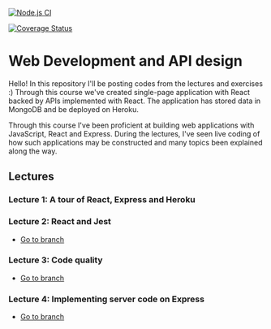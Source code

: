 [![Node.js CI](https://github.com/jessicafuung/webutvikling-api-design/actions/workflows/node.js.yml/badge.svg?branch=master)](https://github.com/jessicafuung/webutvikling-api-design/actions/workflows/node.js.yml)

[![Coverage Status](https://coveralls.io/repos/github/jessicafuung/webutvikling-api-design/badge.svg?branch=master)](https://coveralls.io/github/jessicafuung/webutvikling-api-design?branch=master)

# Web Development and API design
Hello! In this repository I'll be posting codes from the lectures and exercises :)
Through this course we've created single-page application with React backed by APIs implemented with React. The application has stored data in MongoDB and be deployed on Heroku.

Through this course I've been proficient at building web applications with JavaScript, React and Express. During the lectures, I've seen live coding of how such applications may be constructed and many topics been explained along the way.

## Lectures

### Lecture 1: A tour of React, Express and Heroku

### Lecture 2: React and Jest
* [Go to branch](https://github.com/jessicafuung/webutvikling-api-design/tree/lecture02)

### Lecture 3: Code quality
* [Go to branch](https://github.com/jessicafuung/webutvikling-api-design/tree/lecture03)

### Lecture 4: Implementing server code on Express
* [Go to branch](https://github.com/jessicafuung/webutvikling-api-design/tree/lecture04)
